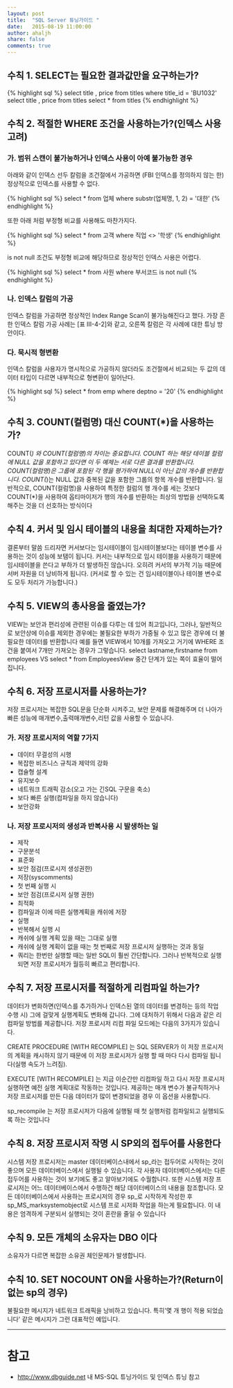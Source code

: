 ```yaml
---
layout: post
title:  "SQL Server 튜닝가이드 "
date:   2015-08-19 11:00:00
author: ahaljh
share: false
comments: true
---
```



## 수칙 1. SELECT는 필요한 결과값만을 요구하는가?

{% highlight sql %}
select title , price from titles where title_id = 'BU1032'
select title , price from titles
select * from titles
{% endhighlight %}

## 수칙 2. 적절한 WHERE 조건을 사용하는가?(인덱스 사용 고려)

### 가. 범위 스캔이 불가능하거나 인덱스 사용이 아예 불가능한 경우
아래와 같이 인덱스 선두 칼럼을 조건절에서 가공하면 (FBI 인덱스를 정의하지 않는 한) 정상적으로 인덱스를 사용할 수 없다.

{% highlight sql %}
select * from 업체 where substr(업체명, 1, 2) = '대한'
{% endhighlight %}

또한 아래 처럼 부정형 비교를 사용해도 마찬가지다.

{% highlight sql %}
select * from 고객 where 직업 <> '학생'
{% endhighlight %}

is not null 조건도 부정형 비교에 해당하므로 정상적인 인덱스 사용은 어렵다.

{% highlight sql %}
select * from 사원 where 부서코드 is not null
{% endhighlight %}


### 나. 인덱스 칼럼의 가공

인덱스 칼럼을 가공하면 정상적인 Index Range Scan이 불가능해진다고 했다. 가장 흔한 인덱스 칼럼 가공 사례는 [표 Ⅲ-4-2]와 같고, 오른쪽 칼럼은 각 사례에 대한 튜닝 방안이다.

### 다. 묵시적 형변환

인덱스 칼럼을 사용자가 명시적으로 가공하지 않더라도 조건절에서 비교되는 두 값의 데이터 타입이 다르면 내부적으로 형변환이 일어난다.

{% highlight sql %}
select * from emp where deptno = '20'
{% endhighlight %}


## 수칙 3. COUNT(컬럼명) 대신 COUNT(*)을 사용하는가?

COUNT(*) 와 COUNT(컬럼명)의 차이는 중요합니다. COUNT 하는 해당 테이블 컬럼에 NULL 값을 포함하고 있다면 이 두 예제는 서로 다른 결과를 반환합니다. COUNT(컬럼명)은 그룹에 포함된 각 행을 평가하여 NULL이 아닌 값의 개수를 반환합니다. COUNT(*)는 NULL 값과 중복된 값을 포함한 그룹의 항목 개수를 반환합니다.
일반적으로, COUNT(컬럼명)을 사용하여 특정한 컬럼의 행 개수를 세는 것보다 COUNT(*)을 사용하여 옵티마이저가 행의 개수를 반환하는 최상의 방법을 선택하도록 해주는 것을 더 선호하는 방식이다

## 수칙 4. 커서 및 임시 테이블의 내용을 최대한 자제하는가?

결론부터 말씀 드리자면 커서보다는 임시테이블이 임시테이블보다는 테이블 변수를 사용하는 것이 성능에 보탬이 됩니다.
커서는 내부적으로 임시 테이블을 사용하기 때문에 임시테이블을 쓴다고 부하가 더 발생하진 않습니다. 오히려 커서의 부가적 기능 때문에 서버 자원을 더 낭비하게 됩니다. (커서로 할 수 있는 건 임시테이블이나 테이블 변수로도 모두 처리가 가능합니다.)

## 수칙 5. VIEW의 총사용을 줄였는가?

VIEW는 보안과 편리성에 관련된 이슈를 다루는 데 있어 최고입니다,
그러나, 일반적으로 보안상에 이슈를 제외한 경우에는 불필요한 부하가 가중될 수 있고 많은 경우에 더 불필요한 데이터를 반환합니다 예를 들면 VIEW에서 10개를 가져오고 거기에 WHERE 조건을 붙여서 7개만 가져오는 경우가 그렇습니다.
select lastname,firstname from employees VS select * from EmployeesView 중간 단계가 있는 쪽이 효율이 떨어집니다.

## 수칙 6. 저장 프로시저를 사용하는가?

저장 프로시저는 복잡한 SQL문을 단순화 시켜주고, 보안 문제를 해결해주며 더 나아가 빠른 성능에 매개변수,출력매개변수,리턴 값을 사용할 수 있습니다.

### 가. 저장 프로시저의 역할 7가지

* 데이터 무결성의 시행
* 복잡한 비즈니스 규칙과 제약의 강화
* 캡슐형 설계
* 유지보수
* 네트워크 트래픽 감소(오고 가는 긴SQL 구문을 축소)
* 보다 빠른 실행(컴파일을 하지 않습니다)
* 보안강화

### 나. 저장 프로시저의 생성과 반복사용 시 발생하는 일

* 제작
* 구문분석
* 표준화
* 보안 점검(프로시저 생성권한)
* 저장(syscomments)
* 첫 번째 실행 시
* 보안 점검(프로시저 실행 권한)
* 최적화
* 컴파일과 이에 따른 실행계획을 캐쉬에 저장
* 실행
* 반복해서 실행 시
* 캐쉬에 실행 계획 있을 때는 그대로 실행
* 캐쉬에 실행 계획이 없을 때는 첫 번째로 저장 프로시저 실행하는 것과 동일
* 쿼리는 한번만 실행할 때는 일반 SQL이 훨씬 간단합니다. 그러나 반복적으로 실행되면 저장 프로시저가 월등히 빠르고 편리합니다.

## 수칙 7. 저장 프로시저를 적절하게 리컴파일 하는가?

데이터가 변화하면(인덱스를 추가하거나 인덱스된 열의 데이터를 변경하는 등의 작업 수행 시) 그에 걸맞게 실행계획도 변화해 갑니다. 그에 대처하기 위해서 다음과 같은 리컴파일 방법를 제공합니다.
저장 프로시저 리컴 파일 모드에는 다음의 3가지가 있습니다.

CREATE PROCEDURE [WITH RECOMPILE]
는 SQL SERVER가 이 저장 프로시저의 계획을 캐시하지 않기 때문에 이 저장 프로시저가 실행 할 때 마다 다시 컴파일 됩니다(실행 속도가 느려짐).

EXECUTE [WITH RECOMPILE]
는 지금 이순간만 리컴파일 하고 다시 저장 프로시저 실행하면 예전 실행 계획대로 작동하는 것입니다. 제공하는 매개 변수가 불규칙하거나 저장 프로시저를 만든 다음 데이터가 많이 변경되었을 경우 이 옵션을 사용합니다.

sp_recompile
는 저장 프로시저가 다음에 실행될 때 첫 실행처럼 컴파일되고 실행되도록 하는 것입니다

## 수칙 8. 저장 프로시저 작명 시 SP외의 접두어를 사용한다

시스템 저장 프로시저는 master 데이터베이스내에서 sp_라는 접두어로 시작하는 것이 좋으며 모든 데이터베이스에서 실행될 수 있습니다. 각 사용자 데이터베이스에서는 다른 접두어를 사용하는 것이 보기에도 좋고 알아보기에도 수월합니다.
또한 시스템 저장 프로시저는 어느 데이터베이스에서 수행하건 해당 데이터베이스의 내용을 참조합니다.
모든 데이터베이스에서 사용하는 프로시저의 경우 sp_로 시작하게 작성한 후 sp_MS_marksystemobject로 시스템 프로 시저화 작업을 하는게 필요합니다. 이 내용은 엄격하게 구분되서 실행되는 것이 혼란을 줄일 수 있습니다

## 수칙 9. 모든 개체의 소유자는 DBO 이다

소유자가 다르면 복잡한 소유권 체인문제가 발생합니다.

## 수칙 10. SET NOCOUNT ON을 사용하는가?(Return이 없는 sp의 경우)

불필요한 메시지가 네트워크 트래픽을 낭비하고 있습니다. 특히'몇 개 행이 적용 되었습니다' 같은 메시지가 그런 대표적인 예입니다.


----

# 참고

* http://www.dbguide.net 내 MS-SQL 튜닝가이드 및 인덱스 튜닝 참고
